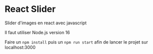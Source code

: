 # React Slider

Slider d'images en react avec javascript

Il faut utiliser Node.js version 16

Faire un `npm install` puis un `npm run start` afin de lancer le projet sur localhost:3000